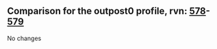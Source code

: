 ## Comparison for the outpost0 profile, rvn: [578](https://github.com/PRO100KatYT/FortniteProfileRevisions/tree/main/profiles/outpost0/578%20outpost0.json)-[579](https://github.com/PRO100KatYT/FortniteProfileRevisions/tree/main/profiles/outpost0/579%20outpost0.json)

No changes

